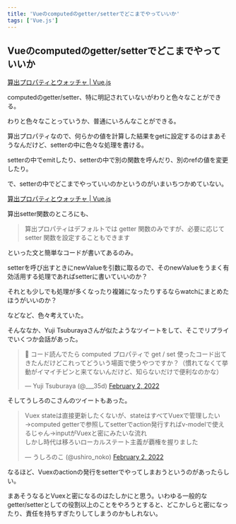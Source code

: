 ```yaml
---
title: 'Vueのcomputedのgetter/setterでどこまでやっていいか'
tags: ['Vue.js']
---
```


## Vueのcomputedのgetter/setterでどこまでやっていいか

[算出プロパティとウォッチャ \| Vue\.js](https://v3.ja.vuejs.org/guide/computed.html)

computedのgetter/setter、特に明記されていないがわりと色々なことができる。

わりと色々なことっていうか、普通にいろんなことができる。

算出プロパティなので、何らかの値を計算した結果をgetに設定するのはまあそうなんだけど、setterの中に色々な処理を書ける。

setterの中でemitしたり、setterの中で別の関数を呼んだり、別のrefの値を変更したり。

で、setterの中でどこまでやっていいのかというのがいまいちつかめていない。

[算出プロパティとウォッチャ \| Vue\.js](https://v3.ja.vuejs.org/guide/computed.html#%E7%AE%97%E5%87%BA-setter-%E9%96%A2%E6%95%B0)

算出setter関数のところにも、

> 算出プロパティはデフォルトでは getter 関数のみですが、必要に応じて setter 関数を設定することもできます

といった文と簡単なコードが書いてあるのみ。

setterを呼び出すときにnewValueを引数に取るので、そのnewValueをうまく有効活用する処理であればsetterに書いていいのか？

それとも少しでも処理が多くなったり複雑になったりするならwatchにまとめたほうがいいのか？

などなど、色々考えていた。

そんななか、Yuji Tsuburayaさんが似たようなツイートをして、そこでリプライでいくつか会話があった。

<blockquote class="twitter-tweet" data-partner="tweetdeck"><p lang="ja" dir="ltr">🤔 コード読んでたら computed プロパティで get / set 使ったコード出てきたんだけどこれってどういう場面で使うやつですか？（慣れてなくて挙動がイマイチピンと来てないんだけど、知らないだけで便利なのかな）</p>&mdash; Yuji Tsuburaya (@___35d) <a href="https://twitter.com/___35d/status/1488795449771585537?ref_src=twsrc%5Etfw">February 2, 2022</a></blockquote>

そしてうしろのこさんのツイートもあった。

<blockquote class="twitter-tweet" data-partner="tweetdeck"><p lang="ja" dir="ltr">Vuex stateは直接更新したくないが、stateはすべてVuexで管理したい→computed getterで参照してsetterでaction発行すればv-modelで使えるじゃん→inputがVuexと密にみたいな流れ<br>しかし時代は移ろいローカルステート主義が覇権を握りました</p>&mdash; うしろのこ (@ushiro_noko) <a href="https://twitter.com/ushiro_noko/status/1488811233356967938?ref_src=twsrc%5Etfw">February 2, 2022</a></blockquote>

なるほど、Vuexのactionの発行をsetterでやってしまおうというのがあったらしい。

まあそうなるとVuexと密になるのはたしかにと思う。いわゆる一般的なgetter/setterとしての役割以上のことをやろうとすると、どこかしらと密になったり、責任を持ちすぎたりしてしまうのかもしれない。
